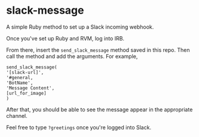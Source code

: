 # slack-message
A simple Ruby method to set up a Slack incoming webhook.

Once you've set up Ruby and RVM, log into IRB.

From there, insert the `send_slack_message` method saved in this repo. Then call the method and add the arguments. For example,

```
send_slack_message(
'[slack-url]',
'#general,
'BotName',
'Message Content',
[url_for_image]
)
```

After that, you should be able to see the message appear in the appropriate channel.

Feel free to type `?greetings` once you're logged into Slack.